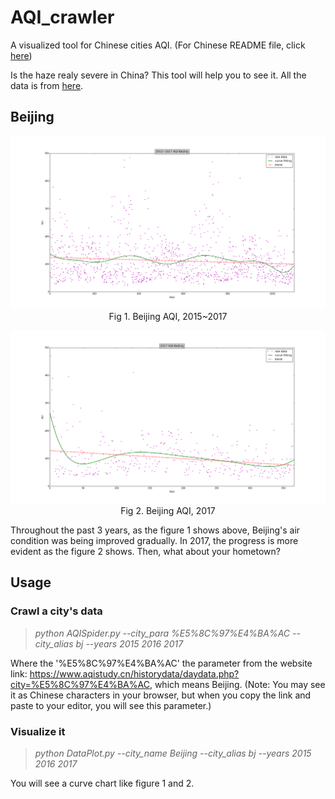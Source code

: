 # AQI_crawler
A visualized tool for Chinese cities AQI. (For Chinese README file, click [here](https://github.com/MeteorYee/AQI_crawler/blob/master/README_CH.md))

Is the haze realy severe in China? This tool will help you to see it. All the data is from [here](https://www.aqistudy.cn/historydata/).

## Beijing
<p align="center"><img src="https://github.com/MeteorYee/AQI_crawler/blob/master/pics/bj_1517.png" /><br>Fig 1. Beijing AQI, 2015~2017</p>

<p align="center"><img src="https://github.com/MeteorYee/AQI_crawler/blob/master/pics/bj_17.png" /><br>Fig 2. Beijing AQI, 2017</p>

Throughout the past 3 years, as the figure 1 shows above, Beijing's air condition was being improved gradually. In 2017, the progress is more evident as the figure 2 shows. Then, what about your hometown?

## Usage
### Crawl a city's data
>*python AQISpider.py --city_para %E5%8C%97%E4%BA%AC --city_alias bj --years 2015 2016 2017*<br>

Where the '%E5%8C%97%E4%BA%AC' the parameter from the website link: https://www.aqistudy.cn/historydata/daydata.php?city=%E5%8C%97%E4%BA%AC, which means Beijing. (Note: You may see it as Chinese characters in your browser, but when you copy the link and paste to your editor, you will see this parameter.)

### Visualize it
>*python DataPlot.py --city_name Beijing --city_alias bj --years 2015 2016 2017*<br>

You will see a curve chart like figure 1 and 2.
